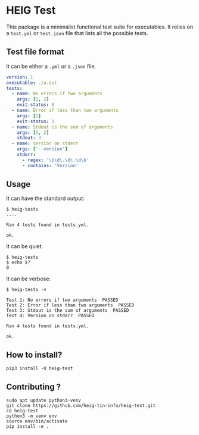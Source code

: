 # HEIG Test

This package is a minimalist functional test suite for executables. It relies on a `test.yml` or `test.json` file that lists all the possible tests.

## Test file format

It can be either a `.yml` or a `.json` file.

```yml
version: 1
executable: ./a.out
tests:
  - name: No errors if two arguments
    args: [1, 2]
    exit-status: 0
  - name: Error if less than two arguments
    args: [1]
    exit-status: 1
  - name: Stdout is the sum of arguments
    args: [1, 2]
    stdout: 3
  - name: Version on stderr
    args: ['--version']
    stderr:
      - regex: '\b\d\.\d\.\d\b'
      - contains: 'Version'
```

## Usage

It can have the standard output:

```console
$ heig-tests
....

Ran 4 tests found in tests.yml.

ok.
```

It can be quiet:

```console
$ heig-tests
$ echo $?
0
```

It can be verbose:

```console
$ heig-tests -v

Test 1: No errors if two arguments  PASSED
Test 2: Error if less than two arguments  PASSED
Test 3: Stdout is the sum of arguments  PASSED
Test 4: Version on stderr  PASSED

Ran 4 tests found in tests.yml.

ok.
```

## How to install?

```
pip3 install -U heig-test
```

## Contributing ?

```
sudo apt update python3-venv
git clone https://github.com/heig-tin-info/heig-test.git
cd heig-test
python3 -m venv env
source env/bin/activate
pip install -e .
```
